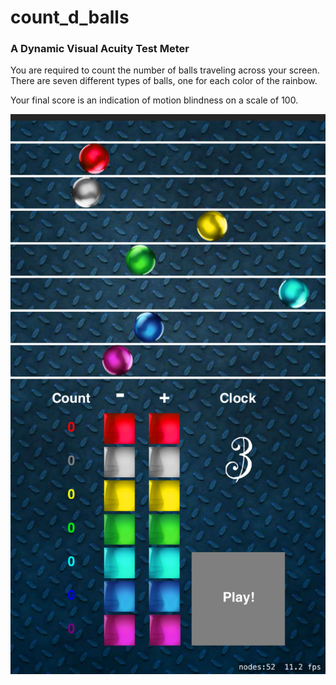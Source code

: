 # count_d_balls
### A Dynamic Visual Acuity Test Meter

You are required to count the number of balls traveling across your screen.
There are seven different types of balls, one for each color of the rainbow.

Your final score is an indication of motion blindness on a scale of 100.

<img src ="Simulator%20Screen%20Shot%20-%20iPhone%208%20Plus%20-%202020-09-26%20at%2019.27.49.png"></a>
